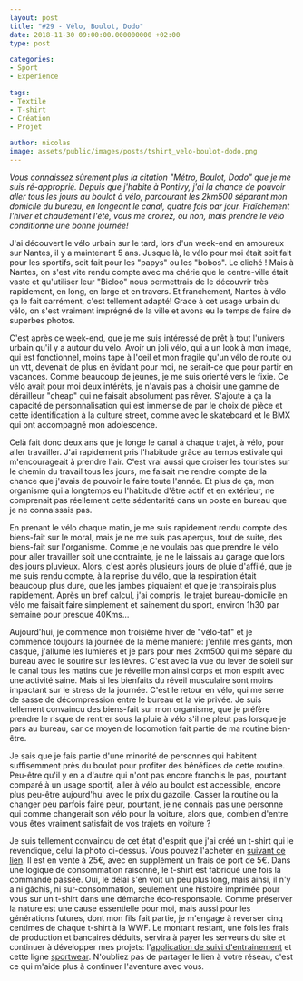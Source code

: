 ```yaml
---
layout: post
title: "#29 - Vélo, Boulot, Dodo"
date: 2018-11-30 09:00:00.000000000 +02:00
type: post

categories:
- Sport
- Experience

tags:
- Textile
- T-shirt
- Création
- Projet

author: nicolas
image: assets/public/images/posts/tshirt_velo-boulot-dodo.png
---
```

<em>Vous connaissez sûrement plus la citation "Métro, Boulot, Dodo" que je me suis ré-approprié. Depuis que j'habite à Pontivy, j'ai la chance de pouvoir aller tous les jours au boulot à vélo, parcourant les 2km500 séparant mon domicile du bureau, en longeant le canal, quatre fois par jour. Fraîchement l'hiver et chaudement l'été, vous me croirez, ou non, mais prendre le vélo conditionne une bonne journée!</em>

J'ai découvert le vélo urbain sur le tard, lors d'un week-end en amoureux sur Nantes, il y a maintenant 5 ans. Jusque là, le vélo pour moi était soit fait pour les sportifs, soit fait pour les "papys" ou les "bobos". Le cliché ! Mais à Nantes, on s'est vite rendu compte avec ma chérie que le centre-ville était vaste et qu'utiliser leur "Bicloo" nous permettrais de le découvrir très rapidement, en long, en large et en travers. Et franchement, Nantes à vélo ça le fait carrément, c'est tellement adapté! Grace à cet usage urbain du vélo, on s'est vraiment imprégné de la ville et avons eu le temps de faire de superbes photos.

C'est après ce week-end, que je me suis intéressé de prêt à tout l'univers urbain qu'il y a autour du vélo. Avoir un joli vélo, qui a un look à mon image, qui est fonctionnel, moins tape à l'oeil et mon fragile qu'un vélo de route ou un vtt, devenait de plus en évidant pour moi, ne serait-ce que pour partir en vacances. Comme beaucoup de jeunes, je me suis orienté vers le fixie. Ce vélo avait pour moi deux intérêts, je n'avais pas à choisir une gamme de dérailleur "cheap" qui ne faisait absolument pas rêver. S'ajoute à ça la capacité de personnalisation qui est immense de par le choix de pièce et cette identification à la culture street, comme avec le skateboard et le BMX qui ont accompagné mon adolescence.

Celà fait donc deux ans que je longe le canal à chaque trajet, à vélo, pour aller travailler. J'ai rapidement pris l'habitude grâce au temps estivale qui m'encourageait à prendre l'air. C'est vrai aussi que croiser les touristes sur le chemin du travail tous les jours, me faisait me rendre compte de la chance que j'avais de pouvoir le faire toute l'année. Et plus de ça, mon organisme qui a longtemps eu l'habitude d'être actif et en extérieur, ne comprenait pas réellement cette sédentarité dans un poste en bureau que je ne connaissais pas.

En prenant le vélo chaque matin, je me suis rapidement rendu compte des biens-fait sur le moral, mais je ne me suis pas aperçus, tout de suite, des biens-fait sur l'organisme. Comme je ne voulais pas que prendre le vélo pour aller travailler soit une contrainte, je ne le laissais au garage que lors des jours pluvieux. Alors, c'est après plusieurs jours de pluie d'affilé, que je me suis rendu compte, à la reprise du vélo, que la respiration était beaucoup plus dure, que les jambes piquaient et que je transpirais plus rapidement. Après un bref calcul, j'ai compris, le trajet bureau-domicile en vélo me faisait faire simplement et sainement du sport, environ 1h30 par semaine pour presque 40Kms...

Aujourd'hui, je commence mon troisième hiver de "vélo-taf" et je commence toujours la journée de la même manière: j'enfile mes gants, mon casque, j'allume les lumières et je pars pour mes 2km500 qui me sépare du bureau avec le sourire sur les lèvres. C'est avec la vue du lever de soleil sur le canal tous les matins que je réveille mon ainsi corps et mon esprit avec une activité saine. Mais si les bienfaits du réveil musculaire sont moins impactant sur le stress de la journée. C'est le retour en vélo, qui me serre de sasse de décompression entre le bureau et la vie privée. Je suis tellement convaincu des biens-fait sur mon organisme, que je préfère prendre le risque de rentrer sous la pluie à vélo s'il ne pleut pas lorsque je pars au bureau, car ce moyen de locomotion fait partie de ma routine bien-être.

Je sais que je fais partie d'une minorité de personnes qui habitent suffisemment près du boulot pour profiter des bénéfices de cette routine. Peu-être qu'il y en a d'autre qui n'ont pas encore franchis le pas, pourtant comparé à un usage sportif, aller à vélo au boulot est accessible, encore plus peu-être aujourd'hui avec le prix du gazoile. Casser la routine ou la changer peu parfois faire peur, pourtant, je ne connais pas une personne qui comme changerait son vélo pour la voiture, alors que, combien d'entre vous êtes vraiment satisfait de vos trajets en voiture ?

Je suis tellement convaincu de cet état d'esprit que j'ai créé un t-shirt qui le revendique, celui la photo ci-dessus. Vous pouvez l'acheter en <a href="https://gum.co/jAzoV" rel="nofollow" target="_blank">suivant ce lien</a>. Il est en vente à 25€, avec en supplément un frais de port de 5€. Dans une logique de consommation raisonné, le t-shirt est fabriqué une fois la commande passée. Oui, le délai s'en voit un peu plus long, mais ainsi, il n'y a ni gâchis, ni sur-consommation, seulement une histoire imprimée pour vous sur un t-shirt dans une démarche éco-responsable. Comme préserver la nature est une cause essentielle pour moi, mais aussi pour les générations futures, dont mon fils fait partie, je m'engage à reverser cinq centimes de chaque t-shirt à la WWF. Le montant restant, une fois les frais de production et bancaires déduits, servira à payer les serveurs du site et continuer à développer mes projets: l'<a href="https://app.nicolasjouanno.com">application de suivi d'entrainement</a> et cette ligne <a href="https://gum.co/jAzoV" rel="nofollow" target="_blank">sportwear</a>. N'oubliez pas de partager le lien à votre réseau, c'est ce qui m'aide plus à continuer l'aventure avec vous.
